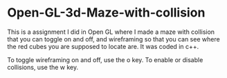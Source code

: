 # Open-GL-3d-Maze-with-collision

This is a assignment I did in Open GL where I made a maze with collision that you can toggle on and off, and wireframing so that you can see where the red cubes you are supposed to locate are. It was coded in c++.

To toggle wireframing on and off, use the o key.
To enable or disable collisions, use the w key.
